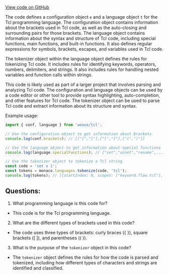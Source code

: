 [View code on GitHub](https://github.com/wandb/weave/weave/frontend/assets/tcl.4589735e.js)

The code defines a configuration object `e` and a language object `t` for the Tcl programming language. The configuration object contains information about the brackets used in Tcl code, as well as the auto-closing and surrounding pairs for those brackets. The language object contains information about the syntax and structure of Tcl code, including special functions, main functions, and built-in functions. It also defines regular expressions for symbols, brackets, escapes, and variables used in Tcl code.

The tokenizer object within the language object defines the rules for tokenizing Tcl code. It includes rules for identifying keywords, operators, numbers, delimiters, and strings. It also includes rules for handling nested variables and function calls within strings.

This code is likely used as part of a larger project that involves parsing and analyzing Tcl code. The configuration and language objects can be used by a code editor or other tool to provide syntax highlighting, auto-completion, and other features for Tcl code. The tokenizer object can be used to parse Tcl code and extract information about its structure and syntax.

Example usage:

```javascript
import { conf, language } from 'weave/tcl';

// Use the configuration object to get information about brackets
console.log(conf.brackets); // [["{","}"],["[","]"],["(",")"]]

// Use the language object to get information about special functions
console.log(language.specialFunctions); // ["set","unset","rename",...]

// Use the tokenizer object to tokenize a Tcl string
const code = 'set x 1';
const tokens = monaco.languages.tokenize(code, 'tcl');
console.log(tokens); // [{startIndex: 0, scopes: ["keyword.flow.tcl"], endIndex: 3},...]
```
## Questions: 
 1. What programming language is this code for?
- This code is for the Tcl programming language.

2. What are the different types of brackets used in this code?
- The code uses three types of brackets: curly braces ({ }), square brackets ([ ]), and parentheses (( )).

3. What is the purpose of the `tokenizer` object in this code?
- The `tokenizer` object defines the rules for how the code is parsed and tokenized, including how different types of characters and strings are identified and classified.